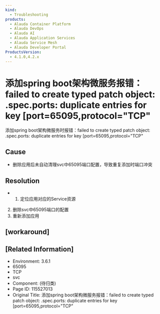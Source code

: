 ```yaml
---
kind:
  - Troubleshooting
products:
  - Alauda Container Platform
  - Alauda DevOps
  - Alauda AI
  - Alauda Application Services
  - Alauda Service Mesh
  - Alauda Developer Portal
ProductsVersion:
  - 4.1.0,4.2.x
---
```

<!-- A type of document that involves encountering a fault, diagnosing it, performing root cause analysis, and providing solutions. -->

# 添加spring boot架构微服务报错：failed to create typed patch object: .spec.ports: duplicate entries for key [port=65095,protocol=\"TCP\"

添加spring boot架构微服务时报错：failed to create typed patch object: .spec.ports: duplicate entries for key [port=65095,protocol="TCP"

## Cause
- 删除应用后未自动清理svc中65095端口配置，导致重复添加时端口冲突

## Resolution
- 1. 定位应用对应的Service资源
2. 删除svc中65095端口的配置
3. 重新添加应用

## [workaround]

## [Related Information]
- Environment: 3.6.1
- 65095
- TCP
- svc
- Component: (待归类)
- Page ID: 115527013
- Original Title: 添加spring boot架构微服务报错：failed to create typed patch object: .spec.ports: duplicate entries for key [port=65095,protocol=\"TCP\"
